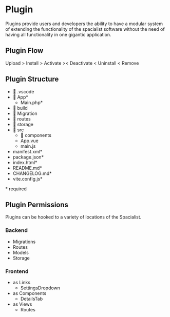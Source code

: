 # Plugin

Plugins provide users and developers the ability to have a modular system of extending the functionality of the spacialist software without the need of having all functionality in one gigantic application. 


## Plugin Flow

Upload > Install > Activate >< Deactivate < Uninstall < Remove

## Plugin Structure

- 📂 .vscode
- 📂 App*
    - Main.php*
- 📂 build
- 📂 Migration    
- 📂 routes
- 📂 storage
- 📂 src
    - 📂 components
    - App.vue
    - main.js
- manifest.xml*
- package.json*
- index.html*
- README.md*
- CHANGELOG.md*
- vite.config.js*

\* required





## Plugin Permissions

Plugins can be hooked to a variety of locations of the Spacialist. 

### Backend

+ Migrations
+ Routes
+ Models
+ Storage


### Frontend

+ as Links
    + SettingsDropdown 
+ as Components
    + DetailsTab
+ as Views
    + Routes